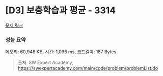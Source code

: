 # [D3] 보충학습과 평균 - 3314 

[문제 링크](https://swexpertacademy.com/main/code/problem/problemDetail.do?contestProbId=AWBnA2jaxDsDFAWr) 

### 성능 요약

메모리: 60,948 KB, 시간: 1,096 ms, 코드길이: 187 Bytes



> 출처: SW Expert Academy, https://swexpertacademy.com/main/code/problem/problemList.do